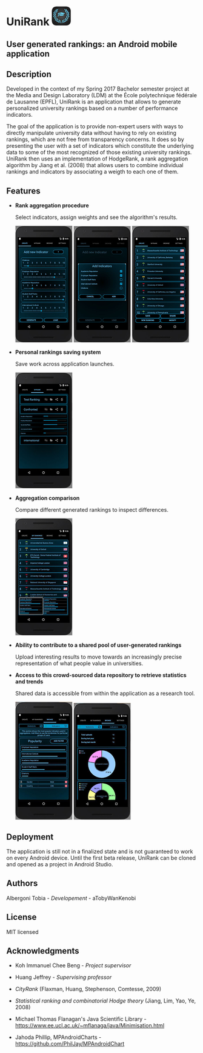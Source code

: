 # UniRank  ![Application Logo](/screenshots/icon_app_logo.png)
## User generated rankings: an Android mobile application


## Description
Developed in the context of my Spring 2017 Bachelor semester project at the Media and Design Laboratory (LDM) at the École polytechnique fédérale de Lausanne (EPFL), UniRank is an application that allows to generate personalized university rankings based on a number of performance indicators.

The goal of the application is to provide non-expert users with ways to directly manipulate university data without having to rely on existing rankings, which are not free from transparency concerns. It does so by presenting the user with a set of indicators which constitute the underlying data to some of the most recognized of those existing university rankings. UniRank then uses an implementation of HodgeRank, a rank aggregation algorithm by Jiang et al. (2008) that allows users to combine individual rankings and indicators by associating a weigth to each one of them.

## Features

- **Rank aggregation procedure**

  Select indicators, assign weights and see the algorithm's results.
  
  ![Aggregation setup](/screenshots/Screen_CreationIndicators.JPG)
  ![Aggregation setup2](/screenshots/Screen_CreationDialog.JPG)
  ![Aggregation result](/screenshots/Screen_ConfrontResult.JPG)
  
- **Personal rankings saving system**

  Save work across application launches.
  
  ![Saves](/screenshots/Screen_SavePreview.JPG)
  
- **Aggregation comparison**

  Compare different generated rankings to inspect differences.
  
  ![Comparison](/screenshots/Screen_Comparison.jpg)
  
- **Ability to contribute to a shared pool of user-generated rankings**

  Upload interesting results to move towards an increasingly precise representation of what people value in universities.
  
- **Access to this crowd-sourced data repository to retrieve statistics and trends**

  Shared data is accessible from within the application as a research tool.
  
  ![Shared Pool Queries](/screenshots/Screen_SharedPoolQuery.jpg)
  ![Shared Pool Statistics](/screenshots/Screen_SharedPoolStatistics.jpg)

## Deployment
The application is still not in a finalized state and is not guaranteed to work on every Android device. Until the first beta release, UniRank can be cloned and opened as a project in Android Studio.
  
## Authors
Albergoni Tobia - _Developement_ - aTobyWanKenobi

## License
MIT licensed

## Acknowledgments
- Koh Immanuel Chee Beng - _Project supervisor_ 
- Huang Jeffrey - _Supervising professor_

- _CityRank_ (Flaxman, Huang, Stephenson, Comtesse, 2009)
- _Statistical ranking and combinatorial Hodge theory_ (Jiang, Lim, Yao, Ye, 2008)
- Michael Thomas Flanagan's Java Scientific Library - https://www.ee.ucl.ac.uk/~mflanaga/java/Minimisation.html
- Jahoda Phillip, MPAndroidCharts - https://github.com/PhilJay/MPAndroidChart
